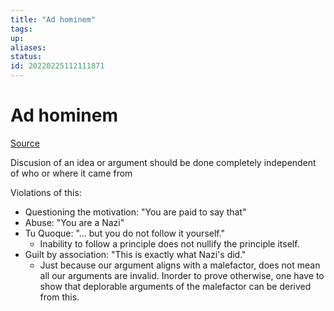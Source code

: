 ```yaml
---
title: "Ad hominem"
tags:
up:
aliases:
status:
id: 20220225112111871
---
```


# Ad hominem

[Source][1]

Discusion of an idea or argument should be done completely independent of who or where it came from

Violations of this:

- Questioning the motivation: "You are paid to say that"
- Abuse: "You are a Nazi"
- Tu Quoque: "... but you do not follow it yourself."
  - Inability to follow a principle does not nullify the principle itself.
- Guilt by association: "This is exactly what Nazi's did."
  - Just because our argument aligns with a malefactor, does not mean all our arguments are invalid. Inorder to prove otherwise, one have to show that deplorable arguments of the malefactor can be derived from this.

[1]: https://medium.com/the-innovation/ad-hominem-the-logical-fallacy-we-are-all-guilty-of-committing-7b4f9014e858?
